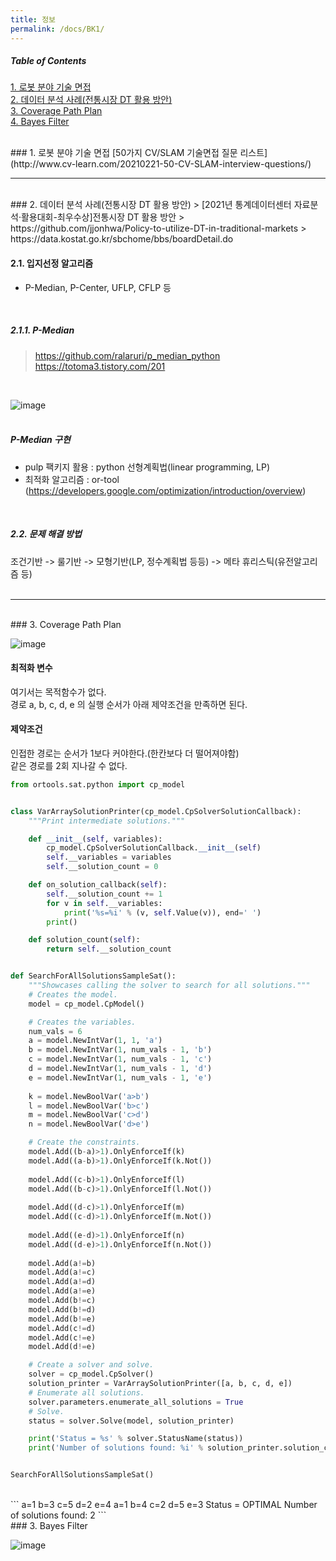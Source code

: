 ```yaml
---
title: 정보
permalink: /docs/BK1/
---
```


##### Table of Contents  
[1. 로봇 분야 기술 면접](#first)  
[2. 데이터 분석 사례(전통시장 DT 활용 방안)](#second)  
[3. Coverage Path Plan](#coveragePathPlan)  
[4. Bayes Filter](#bayesFilter)  

<br>  
<a name="first" /> 
### 1. 로봇 분야 기술 면접  
[50가지 CV/SLAM 기술면접 질문 리스트](http://www.cv-learn.com/20210221-50-CV-SLAM-interview-questions/)  
<br>  

-------------  
<br>  

<a name="second" /> 
### 2. 데이터 분석 사례(전통시장 DT 활용 방안)  
> [2021년 통계데이터센터 자료분석·활용대회-최우수상]전통시장 DT 활용 방안  
> https://github.com/jjonhwa/Policy-to-utilize-DT-in-traditional-markets  
> https://data.kostat.go.kr/sbchome/bbs/boardDetail.do  
<br>  

#### 2.1. 입지선정 알고리즘  
- P-Median, P-Center, UFLP, CFLP 등  
<br>  

##### 2.1.1. P-Median  
> https://github.com/ralaruri/p_median_python  
> https://totoma3.tistory.com/201  
<br>  

![image](https://user-images.githubusercontent.com/57220434/170046076-117c4017-6985-4bdf-84ca-6c18c6eeede0.png)  
<br>  

##### P-Median 구현  
- pulp 팩키지 활용 : python 선형계획법(linear programming, LP)  
- 최적화 알고리즘 : or-tool (https://developers.google.com/optimization/introduction/overview)  
<br>

##### 2.2. 문제 해결 방법  
조건기반 -> 룰기반 -> 모형기반(LP, 정수계획법 등등) -> 메타 휴리스틱(유전알고리즘 등)  
<br>

-------------  
<br>  

<a name="coveragePathPlan" />  
### 3. Coverage Path Plan  

![image](https://user-images.githubusercontent.com/57220434/170496168-b427a47a-6210-46f6-891b-c5d4282cd5ba.png)  

#### 최적화 변수  
여기서는 목적함수가 없다.  
경로 a, b, c, d, e 의 실행 순서가 아래 제약조건을 만족하면 된다.  

#### 제약조건  
인접한 경로는 순서가 1보다 커야한다.(한칸보다 더 떨어져야함)  
같은 경로를 2회 지나갈 수 없다.  

```python
from ortools.sat.python import cp_model


class VarArraySolutionPrinter(cp_model.CpSolverSolutionCallback):
    """Print intermediate solutions."""

    def __init__(self, variables):
        cp_model.CpSolverSolutionCallback.__init__(self)
        self.__variables = variables
        self.__solution_count = 0

    def on_solution_callback(self):
        self.__solution_count += 1
        for v in self.__variables:
            print('%s=%i' % (v, self.Value(v)), end=' ')
        print()

    def solution_count(self):
        return self.__solution_count


def SearchForAllSolutionsSampleSat():
    """Showcases calling the solver to search for all solutions."""
    # Creates the model.
    model = cp_model.CpModel()

    # Creates the variables.
    num_vals = 6
    a = model.NewIntVar(1, 1, 'a')
    b = model.NewIntVar(1, num_vals - 1, 'b')
    c = model.NewIntVar(1, num_vals - 1, 'c')
    d = model.NewIntVar(1, num_vals - 1, 'd')
    e = model.NewIntVar(1, num_vals - 1, 'e')
    
    k = model.NewBoolVar('a>b')
    l = model.NewBoolVar('b>c')
    m = model.NewBoolVar('c>d')
    n = model.NewBoolVar('d>e')

    # Create the constraints.
    model.Add((b-a)>1).OnlyEnforceIf(k)
    model.Add((a-b)>1).OnlyEnforceIf(k.Not())
    
    model.Add((c-b)>1).OnlyEnforceIf(l)
    model.Add((b-c)>1).OnlyEnforceIf(l.Not())
    
    model.Add((d-c)>1).OnlyEnforceIf(m)
    model.Add((c-d)>1).OnlyEnforceIf(m.Not())
    
    model.Add((e-d)>1).OnlyEnforceIf(n)
    model.Add((d-e)>1).OnlyEnforceIf(n.Not())
    
    model.Add(a!=b)
    model.Add(a!=c)
    model.Add(a!=d)
    model.Add(a!=e)
    model.Add(b!=c)
    model.Add(b!=d)
    model.Add(b!=e)
    model.Add(c!=d)
    model.Add(c!=e)
    model.Add(d!=e)

    # Create a solver and solve.
    solver = cp_model.CpSolver()
    solution_printer = VarArraySolutionPrinter([a, b, c, d, e])
    # Enumerate all solutions.
    solver.parameters.enumerate_all_solutions = True
    # Solve.
    status = solver.Solve(model, solution_printer)

    print('Status = %s' % solver.StatusName(status))
    print('Number of solutions found: %i' % solution_printer.solution_count())


SearchForAllSolutionsSampleSat()
```  
<br>  
```
a=1 b=3 c=5 d=2 e=4 
a=1 b=4 c=2 d=5 e=3 
Status = OPTIMAL
Number of solutions found: 2
```

<br>  

<a name="bayesFilter" />  
### 3. Bayes Filter  

![image](https://user-images.githubusercontent.com/57220434/171184677-4ff56007-1cc4-4682-9622-550ed7d83be5.png)


